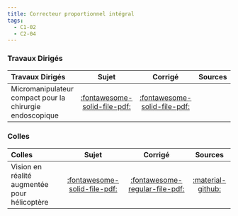 ```yaml
---
title: Correcteur proportionnel intégral 
tags:
  - C1-02
  - C2-04
---
```




### Travaux Dirigés 
 
| Travaux Dirigés | Sujet | Corrigé | Sources  | 
| :-------------- | :---: | :-----: | :------: | 
| Micromanipulateur compact pour la chirurgie endoscopique | [:fontawesome-solid-file-pdf:](https://github.com/xpessoles/ALL_PDF/blob/main/PDF/Cy_03_01_TD_PI_01_MC2E_Sujet.pdf) | [:fontawesome-solid-file-pdf:](https://github.com/xpessoles/ALL_PDF/blob/main/PDF/Cy_03_01_TD_PI_01_MC2E_Corrige.pdf) | | Agitateur médical avec chambre de Riccordi | [:fontawesome-solid-file-pdf:](https://github.com/xpessoles/ALL_PDF/blob/main/PDF/Cy_03_01_TD_PI_02_Agitateur_Sujet.pdf) | [:fontawesome-solid-file-pdf:](https://github.com/xpessoles/ALL_PDF/blob/main/PDF/Cy_03_01_TD_PI_02_Agitateur_Corrige.pdf) | | Machine de rééducation SysReeduc | [:fontawesome-solid-file-pdf:](https://github.com/xpessoles/ALL_PDF/blob/main/PDF/Cy_03_01_TD_PI_03_SysReeduc_Sujet.pdf) | [:fontawesome-solid-file-pdf:](https://github.com/xpessoles/ALL_PDF/blob/main/PDF/Cy_03_01_TD_PI_03_SysReeduc_Corrige.pdf) | | Banc d’épreuve hydraulique | [:fontawesome-solid-file-pdf:](https://github.com/xpessoles/ALL_PDF/blob/main/PDF/Cy_03_01_TD_PI_04_GroupeHydrau_Sujet.pdf) | [:fontawesome-solid-file-pdf:](https://github.com/xpessoles/ALL_PDF/blob/main/PDF/Cy_03_01_TD_PI_04_GroupeHydrau_Corrige.pdf) | | Étude d'un automate d'exploration de l'hémostase par chronométrie | [:fontawesome-solid-file-pdf:](https://github.com/xpessoles/ALL_PDF/blob/main/PDF/Cy_03_01_TD_PI_05_Chronometrie_Sujet.pdf) | [:fontawesome-solid-file-pdf:](https://github.com/xpessoles/ALL_PDF/blob/main/PDF/Cy_03_01_TD_PI_05_Chronometrie_Corrige.pdf) | | La robotique au service du handicap | [:fontawesome-solid-file-pdf:](https://github.com/xpessoles/ALL_PDF/blob/main/PDF/Cy_03_01_TD_PI_06_Robotique_Sujet.pdf) | [:fontawesome-regular-file-pdf:](https://github.com/xpessoles/ALL_PDF/blob/main/PDF/Cy_03_01_TD_PI_06_Robotique_Corrige.pdf) | | Asservissement par traitement d’image d’une plateforme Hexapode | [:fontawesome-solid-file-pdf:](https://github.com/xpessoles/ALL_PDF/blob/main/PDF/Cy_03_01_TD_PI_07_Hexapode_Sujet.pdf) | [:fontawesome-solid-file-pdf:](https://github.com/xpessoles/ALL_PDF/blob/main/PDF/Cy_03_01_TD_PI_07_Hexapode_Corrige.pdf) | | Vision en réalité augmentée pour hélicoptère | [:fontawesome-solid-file-pdf:](https://github.com/xpessoles/ALL_PDF/blob/main/PDF/Cy_03_01_TD_PI_08_FLIR_Sujet.pdf) | [:fontawesome-regular-file-pdf:](https://github.com/xpessoles/ALL_PDF/blob/main/PDF/Cy_03_01_TD_PI_08_FLIR_Corrige.pdf) | | Système de freinage d'un TGV DUPLEX | [:fontawesome-solid-file-pdf:](https://github.com/xpessoles/ALL_PDF/blob/main/PDF/Cy_03_01_TD_PI_09_FreinageTGV_Sujet.pdf) | [:fontawesome-regular-file-pdf:](https://github.com/xpessoles/ALL_PDF/blob/main/PDF/Cy_03_01_TD_PI_09_FreinageTGV_Corrige.pdf) | [:material-github:](https://github.com/xpessoles/PSI_Cy_03_ConceptionCommande/tree/main/Chapitre_01_Correction/Cy_03_01_TD_PI_09_FreinageTGV) | 

### Colles 
 
| Colles | Sujet | Corrigé | Sources  | 
| :-------------- | :---: | :-----: | :------: | 
| Vision en réalité augmentée pour hélicoptère | [:fontawesome-solid-file-pdf:](https://github.com/xpessoles/ALL_PDF/blob/main/PDF/Cy_03_01_TD_PI_08_FLIR_Sujet.pdf) | [:fontawesome-regular-file-pdf:](https://github.com/xpessoles/ALL_PDF/blob/main/PDF/Cy_03_01_TD_PI_08_FLIR_Corrige.pdf) | [:material-github:](https://github.com/xpessoles/PSI_Cy_03_ConceptionCommande/tree/main/Chapitre_01_Correction/Cy_03_01_TD_PI_08_FLIR) | 


